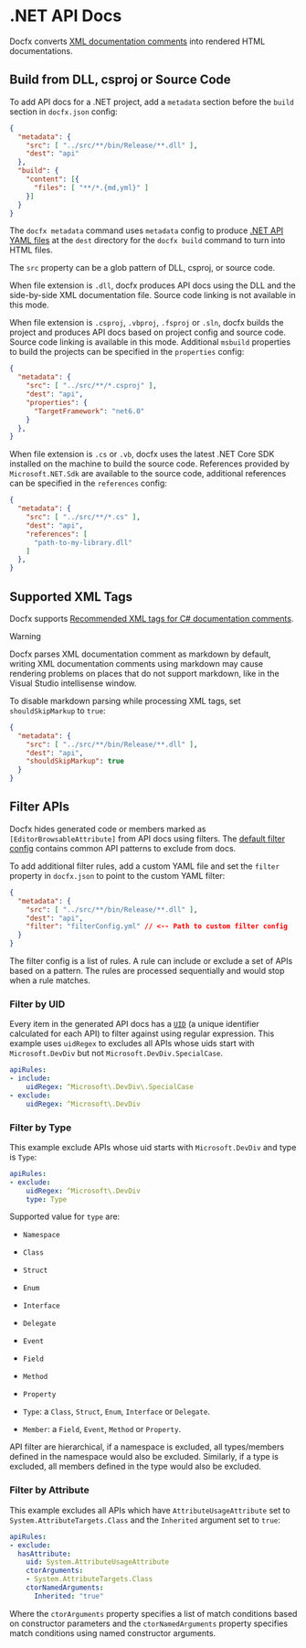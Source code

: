 # .NET API Docs

Docfx converts [XML documentation comments](https://learn.microsoft.com/en-us/dotnet/csharp/language-reference/xmldoc/) into rendered HTML documentations.

## Build from DLL, csproj or Source Code

To add API docs for a .NET project, add a `metadata` section before the `build` section in `docfx.json` config:

```json
{
  "metadata": {
    "src": [ "../src/**/bin/Release/**.dll" ],
    "dest": "api"
  },
  "build": {
    "content": [{
      "files": [ "**/*.{md,yml}" ]
    }]
  }
}
```

The `docfx metadata` command uses `metadata` config to produce [.NET API YAML files](dotnet-yaml-format.md) at the `dest` directory for the `docfx build` command to turn into HTML files.

The `src` property can be a glob pattern of DLL, csproj, or source code.

When file extension is `.dll`, docfx produces API docs using the DLL and the side-by-side XML documentation file. Source code linking is not available in this mode.

When file extension is `.csproj`, `.vbproj`, `.fsproj` or `.sln`, docfx builds the project and produces API docs based on project config and source code. Source code linking is available in this mode. Additional `msbuild` properties to build the projects can be specified in the `properties` config:

```json
{
  "metadata": {
    "src": [ "../src/**/*.csproj" ],
    "dest": "api",
    "properties": {
      "TargetFramework": "net6.0"
    }
  },
}
```

When file extension is `.cs` or `.vb`, docfx uses the latest .NET Core SDK installed on the machine to build the source code. References provided by `Microsoft.NET.Sdk` are available to the source code, additional references can be specified in the `references` config:

```json
{
  "metadata": {
    "src": [ "../src/**/*.cs" ],
    "dest": "api",
    "references": [
      "path-to-my-library.dll"
    ]
  },
}
```

## Supported XML Tags

Docfx supports [Recommended XML tags for C# documentation comments](https://learn.microsoft.com/en-us/dotnet/csharp/language-reference/xmldoc/recommended-tags).

> [!WARNING]
> Docfx parses XML documentation comment as markdown by default, writing XML documentation comments using markdown may cause rendering problems on places that do not support markdown, like in the Visual Studio intellisense window.

To disable markdown parsing while processing XML tags, set `shouldSkipMarkup` to `true`:

```json
{
  "metadata": {
    "src": [ "../src/**/bin/Release/**.dll" ],
    "dest": "api",
    "shouldSkipMarkup": true
  }
}
```

## Filter APIs

Docfx hides generated code or members marked as `[EditorBrowsableAttribute]` from API docs using filters. The [default filter config](https://github.com/dotnet/docfx/blob/main/src/Microsoft.DocAsCode.Metadata.ManagedReference.Common/Filters/defaultfilterconfig.yml) contains common API patterns to exclude from docs. 

To add additional filter rules, add a custom YAML file and set the `filter` property in `docfx.json` to point to the custom YAML filter:

```json
{
  "metadata": {
    "src": [ "../src/**/bin/Release/**.dll" ],
    "dest": "api",
    "filter": "filterConfig.yml" // <-- Path to custom filter config
  }
}
```

The filter config is a list of rules. A rule can include or exclude a set of APIs based on a pattern. The rules are processed sequentially and would stop when a rule matches.

### Filter by UID

Every item in the generated API docs has a [`UID`](dotnet-yaml-format.md) (a unique identifier calculated for each API) to filter against using regular expression. This example uses `uidRegex` to excludes all APIs whose uids start with `Microsoft.DevDiv` but not `Microsoft.DevDiv.SpecialCase`.

```yaml
apiRules:
- include:
    uidRegex: ^Microsoft\.DevDiv\.SpecialCase
- exclude:
    uidRegex: ^Microsoft\.DevDiv
```

### Filter by Type

This example exclude APIs whose uid starts with `Microsoft.DevDiv` and type is `Type`:

```yaml
apiRules:
- exclude:
    uidRegex: ^Microsoft\.DevDiv
    type: Type
```

Supported value for `type` are:
- `Namespace`
- `Class`
- `Struct`
- `Enum`
- `Interface`
- `Delegate`
- `Event`
- `Field`
- `Method`
- `Property`

- `Type`: a `Class`, `Struct`, `Enum`, `Interface` or `Delegate`.
- `Member`: a `Field`, `Event`, `Method` or `Property`.

API filter are hierarchical, if a namespace is excluded, all types/members defined in the namespace would also be excluded. Similarly, if a type is excluded, all members defined in the type would also be excluded.

### Filter by Attribute

 This example excludes all APIs which have `AttributeUsageAttribute` set to `System.AttributeTargets.Class` and the `Inherited` argument set to `true`:

```yaml
apiRules:
- exclude:
  hasAttribute:
    uid: System.AttributeUsageAttribute
    ctorArguments:
    - System.AttributeTargets.Class
    ctorNamedArguments:
      Inherited: "true"
```

Where the `ctorArguments` property specifies a list of match conditions based on constructor parameters and the `ctorNamedArguments` property specifies match conditions using named constructor arguments.
